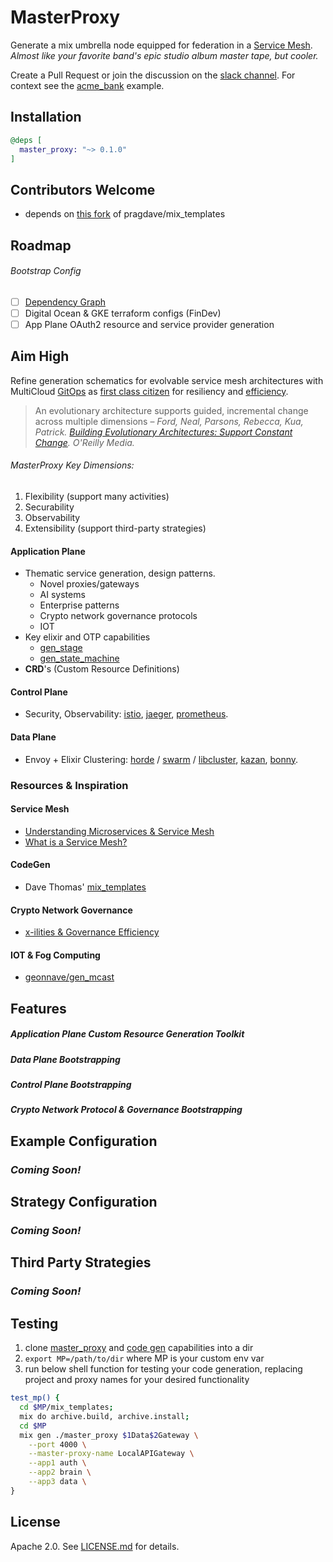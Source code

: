 # MasterProxy

Generate a mix umbrella node equipped for federation in a [Service Mesh](https://blog.envoyproxy.io/service-mesh-data-plane-vs-control-plane-2774e720f7fc). _Almost like your favorite band's epic studio album master tape, but cooler._

Create a Pull Request or join the discussion on the [slack channel](https://join.slack.com/t/masterproxy/shared_invite/enQtNTQxNDYxMjM1MTI3LTM1Y2U3OTZkZTI5ZTlhZThiMjJhYTVjYTdiM2QzMTIzZjYyZjY5MDQ0NzU3MWI0OTVjZDc0NjMwNmE4NDcxNGQ). For context see the [acme_bank](https://github.com/wojtekmach/acme_bank) example.

## Installation

```elixir
@deps [
  master_proxy: "~> 0.1.0"
]
```

## Contributors Welcome

  - depends on [this fork](https://github.com/ericsteen/mix_templates) of pragdave/mix_templates


## Roadmap
###### Bootstrap Config
- [ ] [Dependency Graph](https://www.terraform.io/docs/internals/graph.html)
- [ ] Digital Ocean & GKE terraform configs (FinDev)
- [ ] App Plane OAuth2 resource and service provider generation

## Aim High

Refine generation schematics  for evolvable service mesh architectures with MultiCloud [GitOps](https://www.weave.works/technologies/gitops/) as [first class citizen](https://m.signalvnoise.com/basecamp-outage-when-it-rains-it-pours/) for resiliency and [efficiency](https://www.amazon.com/Accelerate-Software-Performing-Technology-Organizations/dp/1942788339).

> An evolutionary architecture supports guided, incremental change across multiple dimensions – *Ford, Neal, Parsons, Rebecca, Kua, Patrick. [Building Evolutionary Architectures: Support Constant Change](https://www.thoughtworks.com/insights/blog/microservices-evolutionary-architecture). O'Reilly Media.*

###### MasterProxy Key Dimensions:
  1. Flexibility (support many activities)
  2. Securability
  3. Observability
  4. Extensibility (support third-party strategies)

#### Application Plane
- Thematic service generation, design patterns.
  - Novel proxies/gateways
  - AI systems
  - Enterprise patterns
  - Crypto network governance protocols
  - IOT
- Key elixir and OTP capabilities
  - [gen_stage](https://github.com/elixir-lang/gen_stage)
  - [gen_state_machine](https://github.com/ericentin/gen_state_machine)
- **CRD**'s (Custom Resource Definitions)

#### Control Plane
  - Security, Observability: [istio](https://istio.io/), [jaeger](https://www.jaegertracing.io/), [prometheus](https://github.com/deadtrickster/prometheus.erl).

#### Data Plane
  - Envoy + Elixir Clustering: [horde](https://github.com/derekkraan/horde) / [swarm](https://github.com/bitwalker/swarm) / [libcluster](https://github.com/bitwalker/libcluster), [kazan](https://github.com/obmarg/kazan), [bonny](https://github.com/coryodaniel/bonny).


### Resources & Inspiration

#### Service Mesh
- [Understanding Microservices & Service Mesh](https://medium.com/microservices-learning/understanding-microservices-communication-and-service-mesh-e888d1adc41)
- [What is a Service Mesh?](https://glasnostic.com/blog/what-is-a-service-mesh-istio-linkerd-envoy-consul)


#### CodeGen
- Dave Thomas' [mix_templates](https://pragdave.me/blog/2017/04/18/elixir-project-generator.html)

#### Crypto Network Governance
- [x-ilities & Governance Efficiency](https://medium.com/@andrew_young/crypto-network-fundamentals-dfa11f15d026)

#### IOT & Fog Computing
- [geonnave/gen_mcast](https://github.com/geonnave/gen_mcast)

## Features

##### Application Plane Custom Resource Generation Toolkit

##### Data Plane Bootstrapping

##### Control Plane Bootstrapping

##### Crypto Network Protocol & Governance Bootstrapping

## Example Configuration

### _Coming Soon!_

## Strategy Configuration

### _Coming Soon!_

## Third Party Strategies

### _Coming Soon!_

## Testing
1. clone [master_proxy](https://github.com/ericsteen/master_proxy) and [code gen](https://github.com/ericsteen/mix_templates) capabilities into a dir
2. `export MP=/path/to/dir` where MP is your custom env var
3. run below shell function for testing your code generation, replacing project and proxy names for your desired functionality

```bash
test_mp() {
  cd $MP/mix_templates;
  mix do archive.build, archive.install;
  cd $MP
  mix gen ./master_proxy $1Data$2Gateway \
    --port 4000 \
    --master-proxy-name LocalAPIGateway \
    --app1 auth \
    --app2 brain \
    --app3 data \
}
```

## License

Apache 2.0. See [LICENSE.md](LICENSE.md) for details.
